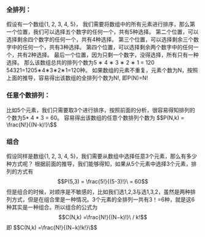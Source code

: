 

### 全排列：
  假设有一个数组{1, 2, 3, 4, 5}，
  我们需要将数组中的所有元素进行排序，那么第一个位置，我们可以选择五个数字的任何一个，共有5种选择。
  第二个位置，可以选择剩余四个数字的任何一个，共有4种选择。
  第三个位置，可以选择剩余三个数字中的任何一个，共有3种选择。
  第四个位置，可以选择剩余两个数字中的任何一个，共有2种选择。
  最后一个位置，因为只剩一个数字，没得选择，所有只有一种选择。
  那么该数组总共的排列个数为5 ∗ 4 ∗ 3 ∗ 2 ∗ 1 = 120 54321=1205∗4∗3∗2∗1=120种。
  如果数组的元素不重复，元素个数为N，按照上面的推导，容易得出该数组的全排列个数为N!, 即P(N)=N!

### 任意个数排列：
  比如5个元素，我们只需要取3个进行排序，按照前面的分析，很容易得知排列的个数为5* 4 * 3 = 60。
  容易得出该数组的任意个数排列个数为
  $$P(N,k) = \frac{N!}{(N-k)!}\$$

### 组合
  假设同样是数组{1, 2, 3, 4, 5}，我们需要从数组中选择任意3个元素，那么有多少种方式呢？
  根据前面的推导，我们能够得知，如果从5个元素中选择3个元素，排列的方式有
  $$P(5,3) = \frac{5!}{(5-3)!}\ = 60$$
  但是组合的时候，对顺序是不敏感的，比如我们选1,2,3与选1,3,2，虽然是两种排列方式，但是在组合里是一种情况。3个元素的全排列一共有3！=6种，就是这6种其实是一种组合。
​
  所以组合的公式为
  $$C(N,k) =\frac{N!}{(N−k)!}\ / k!$$
  即
  $$C(N,k) =\frac{N!}{(N−k)!k!}\$$





















​



